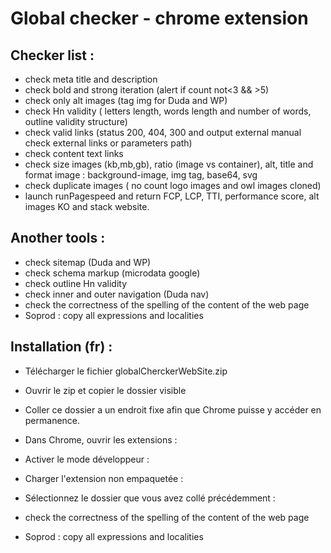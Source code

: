# Global checker - chrome extension


## Checker list : 
- check meta title and description
- check bold and strong iteration (alert if count not<3 && >5)
- check only alt images (tag img for Duda and WP)
- check Hn validity ( letters length, words length and number of words, outline validity structure)
- check valid links (status 200, 404, 300 and output external manual check external links or parameters path)
- check content text links
- check size images  (kb,mb,gb), ratio (image vs container), alt, title and format image : background-image, img tag, base64, svg
- check duplicate images ( no count logo images and owl images cloned)
- launch runPagespeed and return FCP, LCP, TTI, performance score, alt images KO and stack website.


## Another tools :
- check sitemap (Duda and WP)
- check schema markup (microdata google)
- check outline Hn validity
- check inner and outer navigation (Duda nav)
- check the correctness of the spelling of the content of the web page
- Soprod : copy all expressions and localities

## Installation (fr) :
- Télécharger le fichier globalCherckerWebSite.zip
- Ouvrir le zip et copier le dossier visible
- Coller ce dossier a un endroit fixe afin que Chrome puisse y accéder en permanence.
- Dans Chrome, ouvrir les extensions : 

- Activer le mode développeur :

- Charger l'extension non empaquetée :

- Sélectionnez le dossier que vous avez collé précédemment :

- check the correctness of the spelling of the content of the web page
- Soprod : copy all expressions and localities
